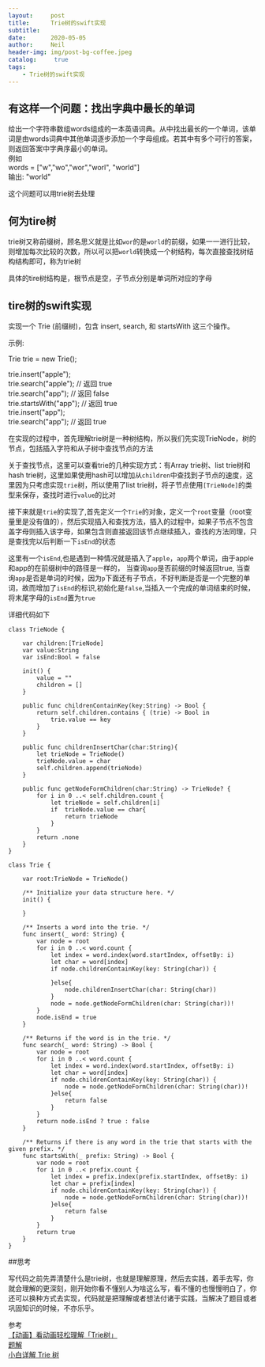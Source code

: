 ```yaml
---
layout:     post
title:      Trie树的swift实现
subtitle:	  
date:       2020-05-05
author:     Neil
header-img: img/post-bg-coffee.jpeg
catalog: 	 true
tags:
    - Trie树的swift实现
---
```


## 有这样一个问题：找出字典中最长的单词  
给出一个字符串数组words组成的一本英语词典。从中找出最长的一个单词，该单词是由words词典中其他单词逐步添加一个字母组成。若其中有多个可行的答案，则返回答案中字典序最小的单词。  
例如  
words = ["w","wo","wor","worl", "world"]  
输出: "world"

这个问题可以用trie树去处理

## 何为tire树

trie树又称前缀树，顾名思义就是比如`wor`的是`world`的前缀，如果一一进行比较，则增加每次比较的次数，所以可以把`world`转换成一个树结构，每次直接查找树结构结构即可，称为trie树

具体的tire树结构是，根节点是空，子节点分别是单词所对应的字母

## tire树的swift实现

实现一个 Trie (前缀树)，包含 insert, search, 和 startsWith 这三个操作。

示例:

Trie trie = new Trie();

trie.insert("apple");  
trie.search("apple");   // 返回 true  
trie.search("app");     // 返回 false  
trie.startsWith("app"); // 返回 true  
trie.insert("app");     
trie.search("app");     // 返回 true

在实现的过程中，首先理解trie树是一种树结构，所以我们先实现TrieNode，树的节点，包括插入字符和从子树中查找节点的方法

关于查找节点，这里可以查看trie的几种实现方式：有Array trie树、list trie树和hash trie树，这里如果使用hash可以增加从`children`中查找到子节点的速度，这里因为只考虑实现`trie`树，所以使用了list trie树，将子节点使用`[TrieNode]`的类型来保存，查找时进行`value`的比对

接下来就是`trie`的实现了,首先定义一个`Trie`的对象，定义一个`root`变量（root变量里是没有值的），然后实现插入和查找方法，插入的过程中，如果子节点不包含盖字母则插入该字母，如果包含则直接返回该节点继续插入，查找的方法同理，只是查找完以后判断一下`isEnd`的状态

这里有一个`isEnd`,也是遇到一种情况就是插入了`apple`，`app`两个单词，由于apple和app的在前缀树中的路径是一样的， 当查询`app`是否前缀的时候返回true, 当查询`app`是否是单词的时候，因为`p`下面还有子节点，不好判断是否是一个完整的单词，故而增加了`isEnd`的标识,初始化是`false`,当插入一个完成的单词结束的时候，将末尾字母的`isEnd`置为`true`

详细代码如下

```
class TrieNode {
    
    var children:[TrieNode]
    var value:String
    var isEnd:Bool = false
        
    init() {
        value = ""
        children = []
    }
    
    public func childrenContainKey(key:String) -> Bool {
        return self.children.contains { (trie) -> Bool in
            trie.value == key
        }
    }
    
    public func childrenInsertChar(char:String){
        let trieNode = TrieNode()
        trieNode.value = char
        self.children.append(trieNode)
    }
    
    public func getNodeFormChildren(char:String) -> TrieNode? {
        for i in 0 ..< self.children.count {
            let trieNode = self.children[i]
            if  trieNode.value == char{
                return trieNode
            }
        }
        return .none
    }
}

class Trie {
    
    var root:TrieNode = TrieNode()
    
    /** Initialize your data structure here. */
    init() {
        
    }
    
    /** Inserts a word into the trie. */
    func insert(_ word: String) {
        var node = root
        for i in 0 ..< word.count {
            let index = word.index(word.startIndex, offsetBy: i)
            let char = word[index]
            if node.childrenContainKey(key: String(char)) {

            }else{
                node.childrenInsertChar(char: String(char))
            }
            node = node.getNodeFormChildren(char: String(char))!
        }
        node.isEnd = true
    }
    
    /** Returns if the word is in the trie. */
    func search(_ word: String) -> Bool {
        var node = root
        for i in 0 ..< word.count {
            let index = word.index(word.startIndex, offsetBy: i)
            let char = word[index]
            if node.childrenContainKey(key: String(char)) {
                node = node.getNodeFormChildren(char: String(char))!
            }else{
                return false
            }
        }
        return node.isEnd ? true : false
    }
    
    /** Returns if there is any word in the trie that starts with the given prefix. */
    func startsWith(_ prefix: String) -> Bool {
        var node = root
        for i in 0 ..< prefix.count {
            let index = prefix.index(prefix.startIndex, offsetBy: i)
            let char = prefix[index]
            if node.childrenContainKey(key: String(char)) {
                node = node.getNodeFormChildren(char: String(char))!
            }else{
                return false
            }
        }
        return true
    }
}
```

##思考  

写代码之前先弄清楚什么是trie树，也就是理解原理，然后去实践，着手去写，你就会理解的更深刻，刚开始你看不懂别人为啥这么写，看不懂的也慢慢明白了，你还可以换种方式去实现，代码就是把理解或者想法付诸于实践，当解决了题目或者巩固知识的时候，不亦乐乎。

参考  
[【动画】看动画轻松理解「Trie树」](https://juejin.im/post/5c2c096251882579717db3d2)  
[题解](https://leetcode-cn.com/problems/implement-trie-prefix-tree/solution/)  
[小白详解 Trie 树](https://segmentfault.com/a/1190000008877595)
